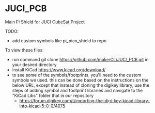 # JUCI_PCB
Main Pi Shield for JUCI CubeSat Project

TODO:
- add custom symbols like pi_pico_shield to repo

To view these files:
- run command git clone https://github.com/makerCL/JUCI_PCB.git in your desired directory
- Install KiCad  https://www.kicad.org/download/ 
- to see some of the symbols/footprints, you'll need to the custom symbols we used. this can be done based on the instructions on the below URL, except that instead of cloning the digikey library, use the steps of adding symbol and footprint libraries and navigate to the "KiCad Libs" folder that in our repository
    - https://forum.digikey.com/t/importing-the-digi-key-kicad-library-into-kicad-5-0-0/4075 
